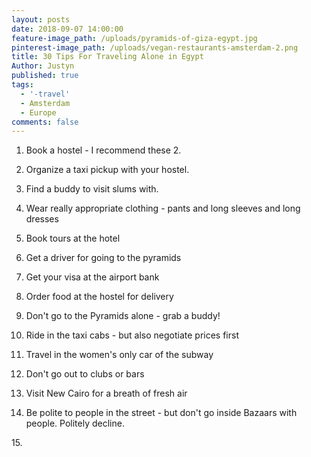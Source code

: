 ```yaml
---
layout: posts
date: 2018-09-07 14:00:00
feature-image_path: /uploads/pyramids-of-giza-egypt.jpg
pinterest-image_path: /uploads/vegan-restaurants-amsterdam-2.png
title: 30 Tips For Traveling Alone in Egypt
Author: Justyn
published: true
tags:
  - '-travel'
  - Amsterdam
  - Europe
comments: false
---
```


1. Book a hostel - I recommend these 2.&nbsp;

2. Organize a taxi pickup with your hostel.&nbsp;

3. Find a buddy to visit slums with.

4. Wear really appropriate clothing - pants and long sleeves and long dresses

5. Book tours at the hotel

6. Get a driver for going to the pyramids

7. Get your visa at the airport bank

8. Order food at the hostel for delivery&nbsp;

9. Don't go to the Pyramids alone - grab a buddy!&nbsp;

10. Ride in the taxi cabs - but also negotiate prices first

11. Travel in the women's only car of the subway

12. Don't go out to clubs or bars

13. Visit New Cairo for a breath of fresh air

14. Be polite to people in the street - but don't go inside Bazaars with people. Politely decline.&nbsp;

15.&nbsp;